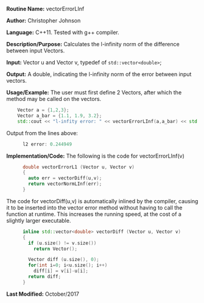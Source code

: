 **Routine Name:** vectorErrorLInf

**Author:** Christopher Johnson

**Language:** C++11. Tested with g++ compiler.

**Description/Purpose:**
Calculates the l-infinity norm of the difference between input Vectors.

**Input:**
Vector u and Vector v, typedef of `std::vector<double>`;

**Output:**
A double, indicating the l-infinity norm of the error between input vectors.

**Usage/Example:**
The user must first define 2 Vectors, after which the method may be called on the vectors.
```C++
    Vector a = {1,2,3};
    Vector a_bar = {1.1, 1.9, 3.2};
    std::cout << "l-infity error: " << vectorErrorLInf(a,a_bar) << std::endl;
```
Output from the lines above:
```c++
      l2 error: 0.244949
```


**Implementation/Code:** The following is the code for vectorErrorLInf(v)
```c++
      double vectorErrorL1 (Vector u, Vector v)
      {
        auto err = vectorDiff(u,v);
        return vectorNormLInf(err);
      }
```

The code for vectorDiff(u,v) is automatically inlined by the compiler, causing it to be inserted into the vector error method without having to call the function at runtime. This increases the running speed, at the cost of a slightly larger executable.
```c++
      inline std::vector<double> vectorDiff (Vector u, Vector v)
      {
        if (u.size() != v.size())
          return Vector();

        Vector diff (u.size(), 0);
        for(int i=0; i<u.size(); i++)
          diff[i] = v[i]-u[i];
        return diff;
      }
```
**Last Modified:** October/2017
